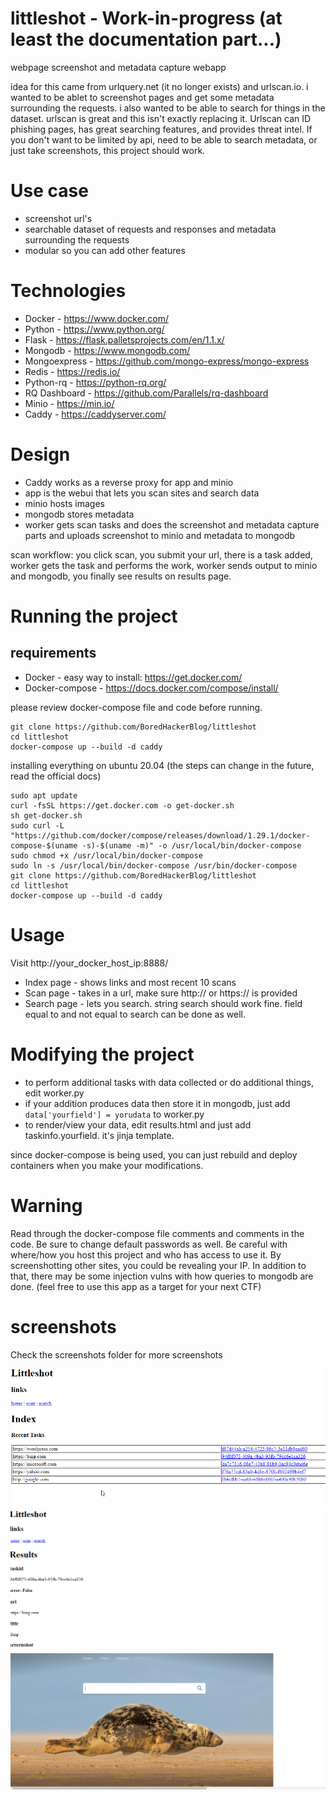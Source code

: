 # littleshot - Work-in-progress (at least the documentation part...)
webpage screenshot and metadata capture webapp

idea for this came from urlquery.net (it no longer exists) and urlscan.io. i wanted to be ablet to screenshot pages and get some metadata surrounding the requests. i also wanted to be able to search for things in the dataset. urlscan is great and this isn't exactly replacing it. Urlscan can ID phishing pages, has great searching features, and provides threat intel. If you don't want to be limited by api, need to be able to search metadata, or just take screenshots, this project should work.

# Use case
- screenshot url's
- searchable dataset of requests and responses and metadata surrounding the requests
- modular so you can add other features

# Technologies
- Docker - https://www.docker.com/
- Python - https://www.python.org/
- Flask - https://flask.palletsprojects.com/en/1.1.x/
- Mongodb - https://www.mongodb.com/
- Mongoexpress - https://github.com/mongo-express/mongo-express
- Redis - https://redis.io/
- Python-rq - https://python-rq.org/
- RQ Dashboard - https://github.com/Parallels/rq-dashboard
- Minio - https://min.io/
- Caddy - https://caddyserver.com/

# Design
- Caddy works as a reverse proxy for app and minio
- app is the webui that lets you scan sites and search data
- minio hosts images
- mongodb stores metadata
- worker gets scan tasks and does the screenshot and metadata capture parts and uploads screenshot to minio and metadata to mongodb

scan workflow: you click scan, you submit your url, there is a task added, worker gets the task and performs the work, worker sends output to minio and mongodb, you finally see results on results page.

# Running the project
## requirements
- Docker - easy way to install: https://get.docker.com/
- Docker-compose - https://docs.docker.com/compose/install/

please review docker-compose file and code before running.

```
git clone https://github.com/BoredHackerBlog/littleshot
cd littleshot
docker-compose up --build -d caddy
```

installing everything on ubuntu 20.04 (the steps can change in the future, read the official docs)
```
sudo apt update
curl -fsSL https://get.docker.com -o get-docker.sh
sh get-docker.sh
sudo curl -L "https://github.com/docker/compose/releases/download/1.29.1/docker-compose-$(uname -s)-$(uname -m)" -o /usr/local/bin/docker-compose
sudo chmod +x /usr/local/bin/docker-compose
sudo ln -s /usr/local/bin/docker-compose /usr/bin/docker-compose
git clone https://github.com/BoredHackerBlog/littleshot
cd littleshot
docker-compose up --build -d caddy
```

# Usage
Visit http://your_docker_host_ip:8888/

- Index page - shows links and most recent 10 scans
- Scan page - takes in a url, make sure http:// or https:// is provided
- Search page - lets you search. string search should work fine. field equal to and not equal to search can be done as well.

# Modifying the project
- to perform additional tasks with data collected or do additional things, edit worker.py
- if your addition produces data then store it in mongodb, just add `data['yourfield'] = yorudata` to worker.py
- to render/view your data, edit results.html and just add taskinfo.yourfield. it's jinja template.

since docker-compose is being used, you can just rebuild and deploy containers when you make your modifications.

# Warning
Read through the docker-compose file comments and comments in the code. Be sure to change default passwords as well. Be careful with where/how you host this project and who has access to use it. By screenshotting other sites, you could be revealing your IP. In addition to that, there may be some injection vulns with how queries to mongodb are done. (feel free to use this app as a target for your next CTF)

# screenshots
Check the screenshots folder for more screenshots

![Index page](/screenshots/index.png)
![Results](/screenshots/results1.png)
